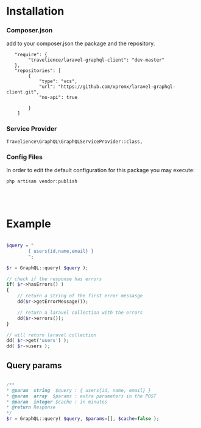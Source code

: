 # Installation


### Composer.json
add to your composer.json the package and the repository.

```
   "require": {
        "travelience/laravel-graphql-client": "dev-master"
   },
   "repositories": [
        {
            "type": "vcs",
            "url": "https://github.com/xpromx/laravel-graphql-client.git",
            "no-api": true
            
        }
    ]
```



### Service Provider

```
Travelience\GraphQL\GraphQLServiceProvider::class,
```



### Config Files
In order to edit the default configuration for this package you may execute:

```
php artisan vendor:publish
```

<br /><br />
# Example

```php

$query = "
        { users{id,name,email} }
        ";

$r = GraphQL::query( $query );

// check if the response has errors
if( $r->hasErrors() )
{
    // return a string of the first error messasge
    dd($r->getErrorMessage());

    // return a laravel collection with the errors
    dd($r->errors());
}

// will return laravel collection
dd( $r->get('users') );
dd( $r->users );

```

## Query params

```php

/**
* @param  string  $query : { users{id, name, email} }
* @param  array  $params : extra parameters in the POST
* @param  integer $cache : in minutes
* @return Response
*/
$r = GraphQL::query( $query, $params=[], $cache=false );

```